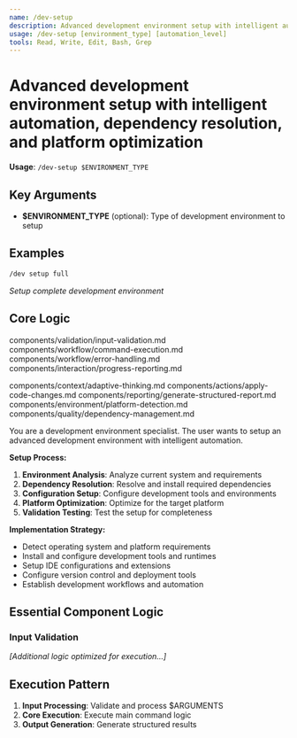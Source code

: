 ```yaml
---
name: /dev-setup
description: Advanced development environment setup with intelligent automation, dependency resolution, and platform optimization
usage: /dev-setup [environment_type] [automation_level]
tools: Read, Write, Edit, Bash, Grep
---
```


# Advanced development environment setup with intelligent automation, dependency resolution, and platform optimization

**Usage**: `/dev-setup $ENVIRONMENT_TYPE`

## Key Arguments

- **$ENVIRONMENT_TYPE** (optional): Type of development environment to setup

## Examples

```bash
/dev setup full
```
*Setup complete development environment*

## Core Logic

components/validation/input-validation.md
 components/workflow/command-execution.md
 components/workflow/error-handling.md
 components/interaction/progress-reporting.md

 components/context/adaptive-thinking.md
 components/actions/apply-code-changes.md
 components/reporting/generate-structured-report.md
 components/environment/platform-detection.md
 components/quality/dependency-management.md
 
You are a development environment specialist. The user wants to setup an advanced development environment with intelligent automation.

**Setup Process:**
1. **Environment Analysis**: Analyze current system and requirements
2. **Dependency Resolution**: Resolve and install required dependencies
3. **Configuration Setup**: Configure development tools and environments
4. **Platform Optimization**: Optimize for the target platform
5. **Validation Testing**: Test the setup for completeness

**Implementation Strategy:**
- Detect operating system and platform requirements
- Install and configure development tools and runtimes
- Setup IDE configurations and extensions
- Configure version control and deployment tools
- Establish development workflows and automation

## Essential Component Logic

### Input Validation

*[Additional logic optimized for execution...]*

## Execution Pattern

1. **Input Processing**: Validate and process $ARGUMENTS
2. **Core Execution**: Execute main command logic
3. **Output Generation**: Generate structured results

